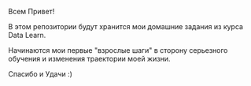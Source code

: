 Всем Привет!

В этом репозитории будут хранится мои домашние задания из курса Data Learn.

Начинаются мои первые "взрослые шаги" в сторону серьезного обучения и изменения траектории моей жизни.

Спасибо и Удачи :)